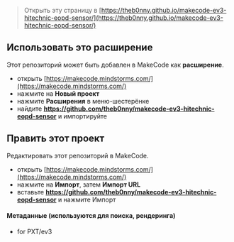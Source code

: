 
> Открыть эту страницу в [https://theb0nny.github.io/makecode-ev3-hitechnic-eopd-sensor/](https://theb0nny.github.io/makecode-ev3-hitechnic-eopd-sensor/)

## Использовать это расширение

Этот репозиторий может быть добавлен в MakeCode как **расширение**.

* открыть [https://makecode.mindstorms.com/](https://makecode.mindstorms.com/)
* нажмите на **Новый проект**
* нажмите **Расширения** в меню-шестерёнке
* найдите **https://github.com/theb0nny/makecode-ev3-hitechnic-eopd-sensor** и импортируйте

## Править этот проект

Редактировать этот репозиторий в MakeCode.

* открыть [https://makecode.mindstorms.com/](https://makecode.mindstorms.com/)
* нажмите на **Импорт**, затем **Импорт URL**
* вставьте **https://github.com/theb0nny/makecode-ev3-hitechnic-eopd-sensor** и нажмите Импорт

#### Метаданные (используются для поиска, рендеринга)

* for PXT/ev3
